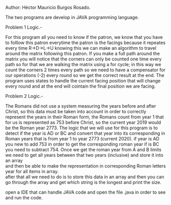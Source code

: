 
Author: Héctor Mauricio Burgos Rosado.

The two programs are develop in JAVA programming language.


Problem 1 Logic.-


  For this program all you need to know if the patron, we know that you have to folllow this patron everytime
  the patron is the facings because it repeates every time R->D->L->U
  knowing this we can make an algorithm to travel around the matrix following this patron.
  If you make a full path around the matrix you will notice that the corners can only be counted one time every path so for that we 
  are walking the matrix using a for cycle; in this way we count the corners 2 times every path so we need to have a compensator for 
  our operations (-2) every round so we get the correct result at the end.
  The program uses states to handle the current facing position that will change every round and at the end will cointain the final position
  we are facing.


Problem 2 Logic.-

   The Romans did not use a system measuring the years before and after Christ, so this data must be taken into account 
   in order to correctly represent the years in their Roman form, the Romans count from year 1 that for us is represented
   as 753 before Christ, so the current year 2019 would be the Roman year 2773.
   The logic that we will use for this program is to detect if the year is AD or BC and convert that year into its
   corresponding in Roman years that is  from year 1 to year 2773 (current 2020).
   if year is AD you new to add 753 in order to get the corresponding roman year if is BC you need to subtract 754.	
   Once we get the roman year from A and B limits we need to get all years between that two years (inclusive) and store it into an array	
   and then be able to make the representation in corresponding Roman letters year for all items in array.		
   after that all we need to do is to store this data in an array and then you can go through the array and get which string is the longest and print the size.	

	


open a IDE that can handle JAVA code and open the file .java in order to see and run the code.